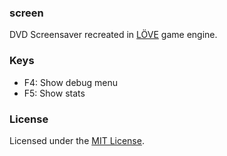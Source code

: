 ### screen

DVD Screensaver recreated in [LÖVE](https://love2d.org) game engine.

### Keys

- F4: Show debug menu
- F5: Show stats

### License

Licensed under the [MIT License](./LICENSE.md).
